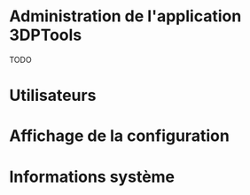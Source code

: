 # Administration de l'application 3DPTools

TODO

# Utilisateurs

# Affichage de la configuration

# Informations système

